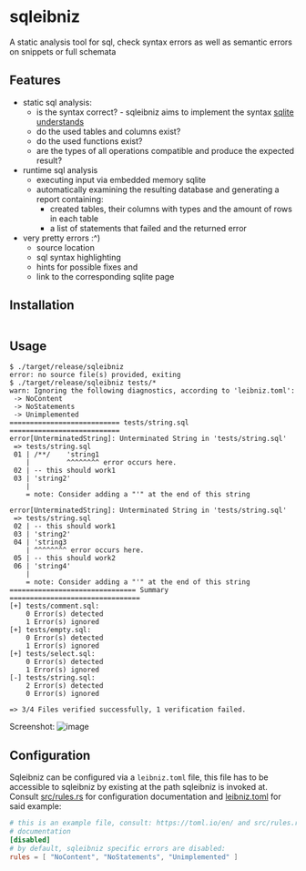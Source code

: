 # sqleibniz

A static analysis tool for sql, check syntax errors as well as semantic errors on snippets or full schemata

## Features

- static sql analysis:
  - is the syntax correct? - sqleibniz aims to implement the syntax [sqlite understands](https://www.sqlite.org/lang.html)
  - do the used tables and columns exist?
  - do the used functions exist?
  - are the types of all operations compatible and produce the expected result?
- runtime sql analysis
  - executing input via embedded memory sqlite
  - automatically examining the resulting database and generating a report containing:
    - created tables, their columns with types and the amount of rows in each table
    - a list of statements that failed and the returned error
- very pretty errors :^)
  - source location
  - sql syntax highlighting
  - hints for possible fixes and
  - link to the corresponding sqlite page

## Installation

<!-- TODO: -->

```shell

```

## Usage




```shell
$ ./target/release/sqleibniz 
error: no source file(s) provided, exiting
$ ./target/release/sqleibniz tests/*
warn: Ignoring the following diagnostics, according to 'leibniz.toml':
 -> NoContent
 -> NoStatements
 -> Unimplemented
=========================== tests/string.sql ===========================
error[UnterminatedString]: Unterminated String in 'tests/string.sql'
 => tests/string.sql
 01 | /**/    'string1
    |         ^^^^^^^^ error occurs here.
 02 | -- this should work1
 03 | 'string2'
    |
    = note: Consider adding a "'" at the end of this string

error[UnterminatedString]: Unterminated String in 'tests/string.sql'
 => tests/string.sql
 02 | -- this should work1
 03 | 'string2'
 04 | 'string3
    | ^^^^^^^^ error occurs here.
 05 | -- this should work2
 06 | 'string4'
    |
    = note: Consider adding a "'" at the end of this string
=============================== Summary ================================
[+] tests/comment.sql:
    0 Error(s) detected
    1 Error(s) ignored
[+] tests/empty.sql:
    0 Error(s) detected
    1 Error(s) ignored
[+] tests/select.sql:
    0 Error(s) detected
    1 Error(s) ignored
[-] tests/string.sql:
    2 Error(s) detected
    0 Error(s) ignored

=> 3/4 Files verified successfully, 1 verification failed.
```

Screenshot:
![image](https://github.com/user-attachments/assets/b4e72546-be7e-4a3a-9d8c-fa195de37e65)


## Configuration

Sqleibniz can be configured via a `leibniz.toml` file, this file has to be
accessible to sqleibniz by existing at the path sqleibniz is invoked at.
Consult [src/rules.rs](./src/rules.rs) for configuration documentation and
[leibniz.toml](./leibniz.toml) for said example:

```toml
# this is an example file, consult: https://toml.io/en/ and src/rules.rs for
# documentation
[disabled] 
# by default, sqleibniz specific errors are disabled:
rules = [ "NoContent", "NoStatements", "Unimplemented" ]
```
